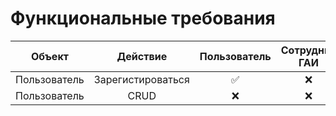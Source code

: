 # Функциональные требования

|    Объект    |     Действие      | Пользователь | Сотрудник ГАИ | Бухгалтер | Менеджер | Администратор |
| :----------: | :---------------: | :----------: | :-----------: | :-------: | :------: | :-----------: |
| Пользователь | Зарегистироваться |      ✅      |      ❌       |    ❌     |    ❌    |      ❌       |
| Пользователь |       CRUD        |      ❌      |      ❌       |    ❌     |    ✅    |      ✅       |
